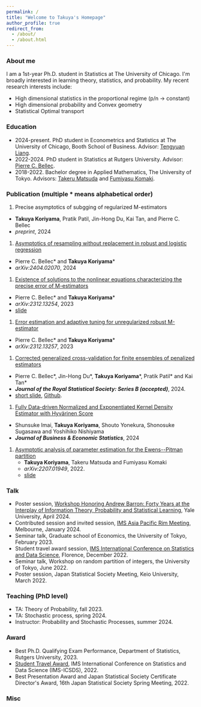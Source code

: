 ```yaml
---
permalink: /
title: "Welcome to Takuya's Homepage"
author_profile: true
redirect_from: 
  - /about/
  - /about.html
---
```


### About me
I am a 1st-year Ph.D. student in Statistics at The University of Chicago. I'm broadly interested in learning theory, statistics, and probability. 
My recent research interests include:
* High dimensional statistics in the proportional regime (p/n -> constant)
* High dimensional probability and Convex geometry
* Statistical Optimal transport

### Education 
* 2024-present. PhD student in Econometrics and Statistics at The University of Chicago, Booth School of Business. Advisor: [Tengyuan Liang](https://tyliang.github.io/Tengyuan.Liang/). 
* 2022-2024. PhD student in Statistics at Rutgers University. Advisor: [Pierre C. Bellec](https://statweb.rutgers.edu/PCB71/). 
* 2018-2022. Bachelor degree in Applied Mathematics, The University of Tokyo. Advisors: [Takeru Matsuda](http://www.stat.t.u-tokyo.ac.jp/~t-matsuda/) and [Fumiyasu Komaki](http://www.stat.t.u-tokyo.ac.jp/~komaki/index-e.html). 


### Publication (multiple \* means alphabetical order)
1. Precise asymptotics of subgging of regularized M-estimators 
- __Takuya Koriyama__, Pratik Patil, Jin-Hong Du, Kai Tan, and Pierre C. Bellec
- *preprint*, 2024

1. [Asymptotics of resampling without replacement in robust and logistic regression](https://arxiv.org/abs/2404.02070)
- Pierre C. Bellec\* and __Takuya Koriyama__\* 
- *arXiv:2404.02070*, 2024
1. [Existence of solutions to the nonlinear equations characterizing the precise error of M-estimators](https://arxiv.org/abs/2312.13254)
- Pierre C. Bellec\* and __Takuya Koriyama__\*
- *arXiv:2312.13254*, 2023
- [slide](../files/nonlinear_system_slide.pdf)
1. [Error estimation and adaptive tuning for unregularized robust M-estimator](https://arxiv.org/abs/2312.13257)
- Pierre C. Bellec\* and __Takuya Koriyama__\*
- *arXiv:2312.13257*, 2023
1. [Corrected generalized cross-validation for finite ensembles of penalized estimators](https://arxiv.org/abs/2310.01374)
- Pierre C. Bellec\*, Jin-Hong Du\*, __Takuya Koriyama__\*, Pratik Patil\* and Kai Tan\* 
- __*Journal of the Royal Statistical Society: Series B (accepted)*__, 2024. 
- [short slide](../files/slide_cgcv.pdf), [Github](https://github.com/kaitan365/CorrectedGCV).
1. [Fully Data-driven Normalized and Exponentiated Kernel Density Estimator with Hyvärinen Score](https://www.tandfonline.com/doi/full/10.1080/07350015.2024.2326149?casa_token=_YOXJFqGXa0AAAAA%3AZCueJ9QbEp0N1Yvh8Bm0ieEefDcQECfZyzYWfPd2KTI_yxy9l7rt0cja6c5I4cyVJuAT7q2sfTzo)
- Shunsuke Imai, __Takuya Koriyama__, Shouto Yonekura, Shonosuke Sugasawa and Yoshihiko Nishiyama
- __*Journal of Business & Economic Statistics*__, 2024
1. [Asymptotic analysis of parameter estimation for the Ewens--Pitman partition](https://arxiv.org/abs/2207.01949)
   - __Takuya Koriyama__, Takeru Matsuda and Fumiyasu Komaki
   - *arXiv:2207.01949*, 2022. 
   - [slide](../files/slide_ep.pdf)

### Talk
* Poster session, [Workshop Honoring Andrew Barron: Forty Years at the Interplay of Information Theory, Probability and Statistical Learning](https://yalefds.swoogo.com/infotheory/4823894), Yale University, April 2024.
* Contributed session and invited session, [IMS Asia Pacific Rim Meeting](https://ims-aprm2024.com/), Melbourne, January 2024. 
* Seminar talk, Graduate school of Economics, the University of Tokyo, February 2023. 
* Student travel award session, [IMS International Conference on Statistics and Data Science](https://sites.google.com/view/icsds2022), Florence, December 2022.
* Seminar talk, Workshop on random partition of integers, the University of Tokyo, June 2022.
* Poster session, Japan Statistical Society Meeting, Keio University, March 2022.


### Teaching (PhD level)
* TA: Theory of Probability, fall 2023. 
* TA: Stochastic process, spring 2024.
* Instructor: Probability and Stochastic Processes, summer 2024. 

### Award
* Best Ph.D. Qualifying Exam Performance, Department of Statistics, Rutgers University, 2023.
* [Student Travel Award](https://imstat.org/2022/12/06/2022-icsds-travel-award-recipients/), IMS International Conference on Statistics and Data Science (IMS-ICSDS), 2022.
* Best Presentation Award and Japan Statistical Society Certificate Director's Award, 16th Japan Statistical Society Spring Meeting, 2022. 

### Misc 
<!-- ### Misc
I received my bachelor's degree in applied mathematics from UTokyo. During the undergraduate study I was also working at RIKEN CBS as a student reseacher where I was working on combinatorial stochastic processes. After that, I moved to Rutgers Stat as a PhD student and spend two years. At Rutgers I was working on high dim stat with professor Pierre C Bellec.  -->